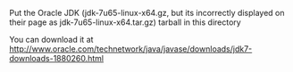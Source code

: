 Put the Oracle JDK (jdk-7u65-linux-x64.gz, but its incorrectly displayed on their page as jdk-7u65-linux-x64.tar.gz) tarball in this directory

You can download it at http://www.oracle.com/technetwork/java/javase/downloads/jdk7-downloads-1880260.html

